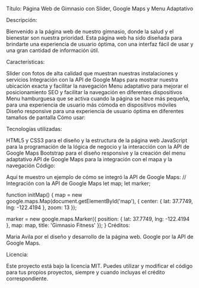 Título: Página Web de Gimnasio con Slider, Google Maps y Menu Adaptativo

Descripción:

Bienvenido a la página web de nuestro gimnasio, donde la salud y el bienestar son nuestra prioridad. Esta página web ha sido diseñada para brindarte una experiencia de usuario óptima, con una interfaz fácil de usar y una gran cantidad de información útil.

Características:

Slider con fotos de alta calidad que muestran nuestras instalaciones y servicios
Integración con la API de Google Maps para mostrar nuestra ubicación exacta y facilitar la navegación
Menu adaptativo para mejorar el posicionamiento SEO y facilitar la navegación en diferentes dispositivos
Menu hamburguesa que se activa cuando la página se hace más pequeña, para una experiencia de usuario más cómoda en dispositivos móviles
Diseño responsive para una experiencia de usuario óptima en diferentes tamaños de pantalla
Cómo usar:

Tecnologías utilizadas:

HTML5 y CSS3 para el diseño y la estructura de la página web
JavaScript para la programación de la lógica de negocio y la interacción con la API de Google Maps
Bootstrap para el diseño responsive y la creación del menu adaptativo
API de Google Maps para la integración con el mapa y la navegación
Código:

Aquí te muestro un ejemplo de cómo se integró la API de Google Maps:
// Integración con la API de Google Maps
let map;
let marker;

function initMap() {
  map = new google.maps.Map(document.getElementById('map'), {
    center: { lat: 37.7749, lng: -122.4194 },
    zoom: 13
  });

  marker = new google.maps.Marker({
    position: { lat: 37.7749, lng: -122.4194 },
    map: map,
    title: 'Gimnasio Fitness'
  });
}
Créditos:

Maria Avila por el diseño y desarrollo de la página web.
Google por la API de Google Maps.  

Licencia:

Este proyecto está bajo la licencia MIT. Puedes utilizar y modificar el código para tus propios proyectos, siempre y cuando incluyas el crédito correspondiente.
